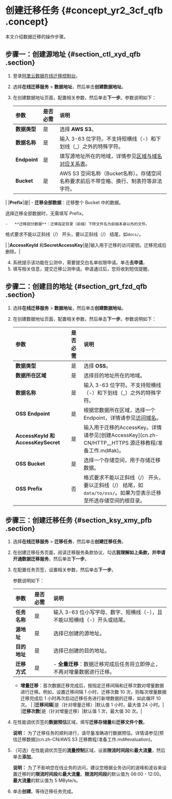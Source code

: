 # 创建迁移任务 {#concept_yr2_3cf_qfb .concept}

本文介绍数据迁移的操作步骤。

## 步骤一：创建源地址 {#section_ctl_xyd_qfb .section}

1.  登录[阿里云数据在线迁移控制台](https://mgw.console.aliyun.com/#/job?_k=6w2hbo)。
2.  选择**在线迁移服务** \> **数据地址**，然后单击**创建数据地址**。
3.  在创建数据地址页面，配置相关参数，然后单击**下一步**。参数说明如下：

    |参数|是否必需|说明|
    |:-|:---|:-|
    |**数据类型**|是|选择 **AWS S3**。|
    |**数据名称**|是|输入 3-63 位字符。不支持短横线（-）和下划线（\_）之外的特殊字符。|
    |**Endpoint**|是|填写源地址所在的地域，详情参见[区域与域名对应关系表](https://yq.aliyun.com/articles/644709?spm=5176.a2c3g.0.0.7338587atM7NtG#8)。|
    |**Bucket**|是|AWS S3 空间名称（Bucket名称）。存储空间名称要求前后不带空格、换行、制表符等非法字符。

|
    |**Prefix**|是|     -   **迁移全部数据**：迁移整个 Bucket 中的数据。

选择迁移全部数据时，无需填写 Prefix。

    -   **迁移部分数据**：迁移指定目录（前缀）下除文件名为前缀本身以外的文件。

格式要求不能以正斜线（/） 开头，要以正斜线（/） 结尾，如`docs/`。

 |
    |**AccessKeyId** 和**SecretAccessKey**|是|输入用于迁移的访问密钥。迁移完成后删除。|

4.  系统提示该功能在公测中，需要提交白名单权限申请。单击**去申请**。
5.  填写相关信息，提交迁移公测申请。申请通过后，您将收到短信提醒。

## 步骤二：创建目的地址 {#section_grt_fzd_qfb .section}

1.  选择**在线迁移服务** \> **数据地址**，然后单击**创建数据地址**。
2.  在创建数据地址页面，配置相关参数，然后单击**下一步**。参数说明如下：

    |参数|是否必需|说明|
    |:-|:---|:-|
    |**数据类型**|是|选择 **OSS**。|
    |**数据所在区域**|是|选择目的地址所在的地域。|
    |**数据名称**|是|输入 3-63 位字符。不支持短横线（-）和下划线（\_）之外的特殊字符。|
    |**OSS Endpoint**|是|根据您数据所在区域，选择一个 Endpoint，详情请参见[访问域名](../../../../cn.zh-CN/开发指南/访问域名和数据中心.md#)。|
    |**AccessKeyId 和 AccessKeySecret**|是|输入用于迁移的AccessKey。详情请参见[创建AccessKey](cn.zh-CN/HTTP__HTTPS 源迁移教程/准备工作.md#ak)。|
    |**OSS Bucket**|是|选择一个存储空间，用于存储迁移数据。|
    |**OSS Prefix**|否|格式要求不能以正斜线（/） 开头，要以正斜线（/） 结尾，如 `data/to/oss/`。如果为空表示迁移至所选存储空间的根目录。|


## 步骤三：创建迁移任务 {#section_ksy_xmy_pfb .section}

1.  选择**在线迁移服务** \> **迁移任务**，然后单击**创建迁移任务**。
2.  在创建迁移任务页面，阅读迁移服务条款协议，勾选**我理解如上条款，并申请开通数据迁移服务**，然后单击**下一步**。
3.  在配置任务页签，设置相关参数，然后单击**下一步**。

    参数说明如下：

    |参数|是否必需|说明|
    |:-|:---|:-|
    |**任务名称**|是|输入 3-63 位小写字母、数字、短横线（-），且不能以短横线（-）开头或结尾。|
    |**源地址**|是|选择已创建的源地址。|
    |**目的地址**|是|选择已创建的目的地址。|
    |**迁移方式**|是|     -   **全量迁移**：数据迁移完成后任务将立即停止，不再对增量数据进行迁移。
    -   **增量迁移**：首次数据迁移完成后，按指定迁移间隔和迁移次数对增量数据进行迁移。例如，设置迁移间隔 1 小时，迁移次数 10 次，则每次增量数据迁移完成后 1 小时再次启动迁移任务进行新增数据的迁移，如此循环 10 次。
 |
    |**迁移间隔**|是（针对增量迁移）|默认值 1 小时，最大值 24 小时。|
    |**迁移次数**|是（针对增量迁移）|默认值 1 次，最大值 30 次。|

4.  在性能调优页签的**数据预估**区域，填写**迁移存储量**和**迁移文件个数**。

    **说明：** 为了迁移任务的顺利进行，请尽量准确进行数据预估。详情请参见[预估迁移数据](cn.zh-CN/AWS S3 迁移教程/准备工作.md#evaluation)。

5.  （可选）在性能调优页签的**流量控制**区域，设置**限流时间段**和**最大流量**，然后单击**添加**。

    **说明：** 为了不影响您在线业务的访问，建议您根据业务访问的波峰和波谷来设置迁移时的**限流时间段**和**最大流量**。**限流时间段**的默认值为 06:00 - 12:00。**最大流量**的默认值为 5 MByte/s。

6.  单击**创建**。等待迁移任务完成。

